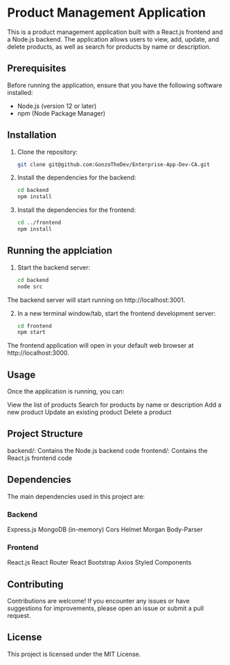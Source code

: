 # Product Management Application

This is a product management application built with a React.js frontend and a Node.js backend. The application allows users to view, add, update, and delete products, as well as search for products by name or description.

## Prerequisites

Before running the application, ensure that you have the following software installed:

- Node.js (version 12 or later)
- npm (Node Package Manager)

## Installation

1. Clone the repository:

   ```bash
   git clone git@github.com:GonzoTheDev/Enterprise-App-Dev-CA.git
   ```

2. Install the dependencies for the backend:

    ```bash
    cd backend
    npm install
    ```

3. Install the dependencies for the frontend:

    ```bash
    cd ../frontend
    npm install
    ```

## Running the applciation

1. Start the backend server:

    ```bash
    cd backend
    node src
    ```
The backend server will start running on http://localhost:3001.

2. In a new terminal window/tab, start the frontend development server:

    ```bash
    cd frontend
    npm start
    ```
The frontend application will open in your default web browser at http://localhost:3000.


## Usage
Once the application is running, you can:

View the list of products
Search for products by name or description
Add a new product
Update an existing product
Delete a product

## Project Structure
backend/: Contains the Node.js backend code
frontend/: Contains the React.js frontend code

## Dependencies
The main dependencies used in this project are:

### Backend
Express.js
MongoDB (in-memory)
Cors
Helmet
Morgan
Body-Parser

### Frontend
React.js
React Router
React Bootstrap
Axios
Styled Components

## Contributing
Contributions are welcome! If you encounter any issues or have suggestions for improvements, please open an issue or submit a pull request.

## License
This project is licensed under the MIT License.